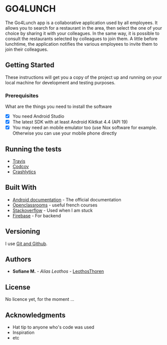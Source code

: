 # GO4LUNCH <!--[![Build Status](https://travis-ci.org/LeothosThoren/Go4Lunch.svg?branch=master)](https://travis-ci.org/LeothosThoren/Go4Lunch) [![codecov](https://codecov.io/gh/LeothosThoren/Go4Lunch/branch/master/graph/badge.svg)](https://codecov.io/gh/LeothosThoren/Go4Lunch)-->

The Go4Lunch app is a collaborative application used by all employees.
It allows you to search for a restaurant in the area, then select the one of your choice by sharing it with your colleagues.
In the same way, it is possible to consult the restaurants selected by colleagues to join them.
A little before lunchtime, the application notifies the various employees to invite them to join their colleagues.

## Getting Started

These instructions will get you a copy of the project up and running on your local machine for development and testing purposes.

### Prerequisites

What are the things you need to install the software

- [x] You need Android Studio
- [x] The latest SDK with at least Android Kiktkat 4.4 (API 19)
- [x] You may need an mobile emulator too (use Nox software for example. Otherwise you can use your mobile phone directly

## Running the tests

 * [Travis](https://travis-ci.org)
 * [Codcov](https://codecov.io/)
 * [Crashlytics](https://try.crashlytics.com/)

## Built With

* [Android documentation](https://developer.android.com/guide/index.html) - The official documentation
* [Openclassrooms](https://openclassrooms.com/) - useful french courses
* [Stackoverflow](https://stackoverflow.com/) - Used when I am stuck
* [Firebase](https://console.firebase.google.com/) - For backend


## Versioning

I use [Git and Github](https://gist.github.com/).

## Authors

* **Sofiane M.** - *Alias Leothos* - [LeothosThoren](https://github.com/LeothosThoren)

## License

No licence yet, for the moment  ...

## Acknowledgments

* Hat tip to anyone who's code was used
* Inspiration
* etc

